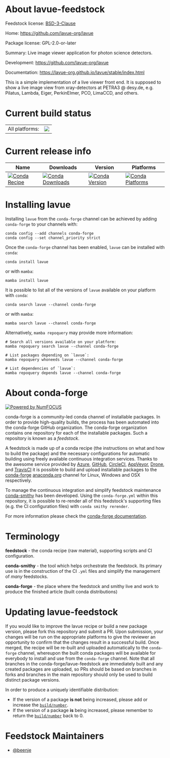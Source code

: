 About lavue-feedstock
=====================

Feedstock license: [BSD-3-Clause](https://github.com/conda-forge/lavue-feedstock/blob/main/LICENSE.txt)

Home: https://github.com/lavue-org/lavue

Package license: GPL-2.0-or-later

Summary: Live image viewer application for photon science detectors.

Development: https://github.com/lavue-org/lavue

Documentation: https://lavue-org.github.io/lavue/stable/index.html

This is a simple implementation of a live viewer front end.
It is supposed to show a live image view from xray-detectors
at PETRA3 @ desy.de, e.g. Pilatus, Lambda, Eiger, PerkinElmer,
PCO, LimaCCD, and others.

Current build status
====================


<table><tr><td>All platforms:</td>
    <td>
      <a href="https://dev.azure.com/conda-forge/feedstock-builds/_build/latest?definitionId=12891&branchName=main">
        <img src="https://dev.azure.com/conda-forge/feedstock-builds/_apis/build/status/lavue-feedstock?branchName=main">
      </a>
    </td>
  </tr>
</table>

Current release info
====================

| Name | Downloads | Version | Platforms |
| --- | --- | --- | --- |
| [![Conda Recipe](https://img.shields.io/badge/recipe-lavue-green.svg)](https://anaconda.org/conda-forge/lavue) | [![Conda Downloads](https://img.shields.io/conda/dn/conda-forge/lavue.svg)](https://anaconda.org/conda-forge/lavue) | [![Conda Version](https://img.shields.io/conda/vn/conda-forge/lavue.svg)](https://anaconda.org/conda-forge/lavue) | [![Conda Platforms](https://img.shields.io/conda/pn/conda-forge/lavue.svg)](https://anaconda.org/conda-forge/lavue) |

Installing lavue
================

Installing `lavue` from the `conda-forge` channel can be achieved by adding `conda-forge` to your channels with:

```
conda config --add channels conda-forge
conda config --set channel_priority strict
```

Once the `conda-forge` channel has been enabled, `lavue` can be installed with `conda`:

```
conda install lavue
```

or with `mamba`:

```
mamba install lavue
```

It is possible to list all of the versions of `lavue` available on your platform with `conda`:

```
conda search lavue --channel conda-forge
```

or with `mamba`:

```
mamba search lavue --channel conda-forge
```

Alternatively, `mamba repoquery` may provide more information:

```
# Search all versions available on your platform:
mamba repoquery search lavue --channel conda-forge

# List packages depending on `lavue`:
mamba repoquery whoneeds lavue --channel conda-forge

# List dependencies of `lavue`:
mamba repoquery depends lavue --channel conda-forge
```


About conda-forge
=================

[![Powered by
NumFOCUS](https://img.shields.io/badge/powered%20by-NumFOCUS-orange.svg?style=flat&colorA=E1523D&colorB=007D8A)](https://numfocus.org)

conda-forge is a community-led conda channel of installable packages.
In order to provide high-quality builds, the process has been automated into the
conda-forge GitHub organization. The conda-forge organization contains one repository
for each of the installable packages. Such a repository is known as a *feedstock*.

A feedstock is made up of a conda recipe (the instructions on what and how to build
the package) and the necessary configurations for automatic building using freely
available continuous integration services. Thanks to the awesome service provided by
[Azure](https://azure.microsoft.com/en-us/services/devops/), [GitHub](https://github.com/),
[CircleCI](https://circleci.com/), [AppVeyor](https://www.appveyor.com/),
[Drone](https://cloud.drone.io/welcome), and [TravisCI](https://travis-ci.com/)
it is possible to build and upload installable packages to the
[conda-forge](https://anaconda.org/conda-forge) [anaconda.org](https://anaconda.org/)
channel for Linux, Windows and OSX respectively.

To manage the continuous integration and simplify feedstock maintenance
[conda-smithy](https://github.com/conda-forge/conda-smithy) has been developed.
Using the ``conda-forge.yml`` within this repository, it is possible to re-render all of
this feedstock's supporting files (e.g. the CI configuration files) with ``conda smithy rerender``.

For more information please check the [conda-forge documentation](https://conda-forge.org/docs/).

Terminology
===========

**feedstock** - the conda recipe (raw material), supporting scripts and CI configuration.

**conda-smithy** - the tool which helps orchestrate the feedstock.
                   Its primary use is in the construction of the CI ``.yml`` files
                   and simplify the management of *many* feedstocks.

**conda-forge** - the place where the feedstock and smithy live and work to
                  produce the finished article (built conda distributions)


Updating lavue-feedstock
========================

If you would like to improve the lavue recipe or build a new
package version, please fork this repository and submit a PR. Upon submission,
your changes will be run on the appropriate platforms to give the reviewer an
opportunity to confirm that the changes result in a successful build. Once
merged, the recipe will be re-built and uploaded automatically to the
`conda-forge` channel, whereupon the built conda packages will be available for
everybody to install and use from the `conda-forge` channel.
Note that all branches in the conda-forge/lavue-feedstock are
immediately built and any created packages are uploaded, so PRs should be based
on branches in forks and branches in the main repository should only be used to
build distinct package versions.

In order to produce a uniquely identifiable distribution:
 * If the version of a package **is not** being increased, please add or increase
   the [``build/number``](https://docs.conda.io/projects/conda-build/en/latest/resources/define-metadata.html#build-number-and-string).
 * If the version of a package **is** being increased, please remember to return
   the [``build/number``](https://docs.conda.io/projects/conda-build/en/latest/resources/define-metadata.html#build-number-and-string)
   back to 0.

Feedstock Maintainers
=====================

* [@beenje](https://github.com/beenje/)

